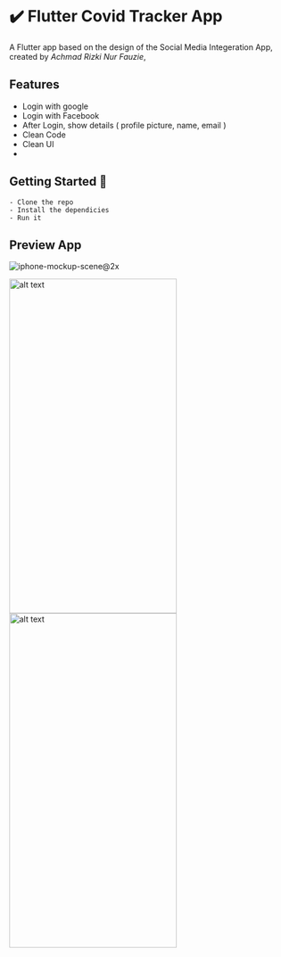 # ✔️ Flutter Covid Tracker App

A Flutter app based on the design of the Social Media Integeration App, created by *Achmad Rizki Nur Fauzie*,

## Features
- Login with google
- Login with Facebook
- After Login, show details ( profile picture, name, email )
- Clean Code
- Clean UI
- 
## Getting Started 🚀

```shell
- Clone the repo
- Install the dependicies
- Run it
```

## Preview App
![iphone-mockup-scene@2x](https://user-images.githubusercontent.com/75843138/133869389-52e01af0-5571-424c-b9c8-4fee0c053f85.png)

<img src="https://user-images.githubusercontent.com/75843138/133869227-797451f1-f8d5-4d73-bcfb-ea3c43e8be08.jpg" alt="alt text" width="300" height="600"> <img src="https://user-images.githubusercontent.com/75843138/133869231-2ea19d22-ccef-498f-b9f6-e1bc3fc10d8b.jpg" alt="alt text" width="300" height="600">
